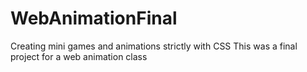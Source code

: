 # WebAnimationFinal
Creating mini games and animations strictly with CSS
This was a final project for a web animation class
